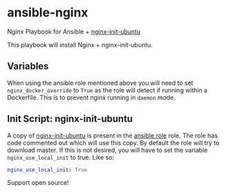 ansible-nginx
==============

Nginx Playbook for Ansible + [nginx-init-ubuntu](https://github.com/JasonGiedymin/nginx-init-ubuntu)

This playbook will install Nginx + nginx-init-ubuntu.

## Variables
When using the ansible role mentioned above you will need to set
`nginx_docker_override` to `True` as the role will detect if running within a
Dockerfile. This is to prevent nginx running in `daemon` mode.

## Init Script: nginx-init-ubuntu
A copy of [nginx-init-ubuntu](https://github.com/JasonGiedymin/nginx-init-ubuntu)
is present in the [ansible role](https://github.com/AnsibleShipyard/ansible-nginx)
role. The role has code commented out which will use this copy. By default the
role will try to download master. If this is not desired, you will have to set
the variable `nginx_use_local_init` to true. Like so:

```yaml
nginx_use_local_init: True
```

Support open source!
